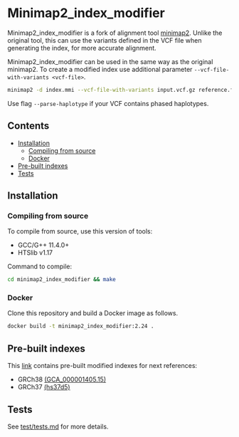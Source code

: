 Minimap2_index_modifier
=======================
Minimap2_index_modifier is a fork of alignment tool [minimap2](https://github.com/lh3/minimap2).
Unlike the original tool, this can use the variants defined in the VCF file when generating the index, for more accurate alignment.


Minimap2_index_modifier can be used in the same way as the original minimap2. To create a modified index use additional parameter `--vcf-file-with-variants <vcf-file>`.
```bash
minimap2 -d index.mmi --vcf-file-with-variants input.vcf.gz reference.fasta
```

Use flag `--parse-haplotype` if your VCF contains phased haplotypes.

## Contents
* [Installation](#installation)
  * [Compiling from source](#compiling-from-source)
  * [Docker](#docker)
* [Pre-built indexes](#pre-built-indexes)
* [Tests](#tests)

## Installation
### Compiling from source
To compile from source, use this version of tools:

* GCC/G++ 11.4.0+
* HTSlib v1.17

Command to compile:
```bash
cd minimap2_index_modifier && make
```

### Docker
Clone this repository and build a Docker image as follows.
```bash
docker build -t minimap2_index_modifier:2.24 .
```

## Pre-built indexes
This [link](https://nextcloud.ispras.ru/index.php/s/wcb9PpZyr8Gb5CC) contains pre-built modified indexes for next references:
* GRCh38 [(GCA_000001405.15)](https://ftp-trace.ncbi.nlm.nih.gov/giab/ftp/release/references/GRCh38/)
* GRCh37 [(hs37d5)](https://ftp-trace.ncbi.nlm.nih.gov/giab/ftp/release/references/GRCh37/)

## Tests
See [test/tests.md](test/tests.md) for more details.

